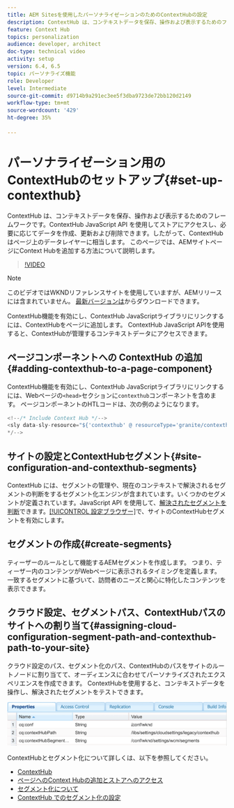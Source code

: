 ```yaml
---
title: AEM Sitesを使用したパーソナライゼーションのためのContextHubの設定
description: ContextHub は、コンテキストデータを保存、操作および表示するためのフレームワークです。ContextHub JavaScript API を使用してストアにアクセスし、必要に応じてデータを作成、更新および削除できます。したがって、ContextHub はページ上のデータレイヤーに相当します。 このページでは、AEMサイトページにContext Hubを追加する方法について説明します。
feature: Context Hub
topics: personalization
audience: developer, architect
doc-type: technical video
activity: setup
version: 6.4, 6.5
topic: パーソナライズ機能
role: Developer
level: Intermediate
source-git-commit: d9714b9a291ec3ee5f3dba9723de72bb120d2149
workflow-type: tm+mt
source-wordcount: '429'
ht-degree: 35%

---
```



# パーソナライゼーション用のContextHubのセットアップ{#set-up-contexthub}

ContextHub は、コンテキストデータを保存、操作および表示するためのフレームワークです。ContextHub JavaScript API を使用してストアにアクセスし、必要に応じてデータを作成、更新および削除できます。したがって、ContextHub はページ上のデータレイヤーに相当します。 このページでは、AEMサイトページにContext Hubを追加する方法について説明します。

>[!VIDEO](https://video.tv.adobe.com/v/23765/?quality=9&learn=on)

>[!NOTE]
>
>このビデオではWKNDリファレンスサイトを使用していますが、AEMリリースには含まれていません。 [最新バージョンは](https://github.com/adobe/aem-guides-wknd/releases)からダウンロードできます。

ContextHub機能を有効にし、ContextHub JavaScriptライブラリにリンクするには、ContextHubをページに追加します。 ContextHub JavaScript APIを使用すると、ContextHubが管理するコンテキストデータにアクセスできます。

## ページコンポーネントへの ContextHub の追加 {#adding-contexthub-to-a-page-component}

ContextHub機能を有効にし、ContextHub JavaScriptライブラリにリンクするには、Webページの`<head>`セクションに`contexthub`コンポーネントを含めます。 ページコンポーネントのHTLコードは、次の例のようになります。

```java
<!--/* Include Context Hub */-->
<sly data-sly-resource="${'contexthub' @ resourceType='granite/contexthub/components/contexthub'}"/>
*/-->
```

## サイトの設定とContextHubセグメント{#site-configuration-and-contexthub-segments}

ContextHub には、セグメントの管理や、現在のコンテキストで解決されるセグメントの判断をするセグメント化エンジンが含まれています。いくつかのセグメントが定義されています。JavaScript API を使用して、[解決されたセグメントを判断](https://helpx.adobe.com/experience-manager/6-5/sites/developing/using/ch-adding.html#DeterminingResolvedContextHubSegments)できます。[[!UICONTROL 設定ブラウザー]](https://docs.adobe.com/content/help/ja-JP/experience-manager-cloud-service/implementing/developing/configurations.html)で、サイトのContextHubセグメントを有効にします。

## セグメントの作成{#create-segments}

ティーザーのルールとして機能するAEMセグメントを作成します。 つまり、ティーザー内のコンテンツがWebページに表示されるタイミングを定義します。 一致するセグメントに基づいて、訪問者のニーズと関心に特化したコンテンツを表示できます。

## クラウド設定、セグメントパス、ContextHubパスのサイトへの割り当て{#assigning-cloud-configuration-segment-path-and-contexthub-path-to-your-site}

クラウド設定のパス、セグメント化のパス、ContextHubのパスをサイトのルートノードに割り当てて、オーディエンスに合わせてパーソナライズされたエクスペリエンスを作成できます。 ContextHubを使用すると、コンテキストデータを操作し、解決されたセグメントをテストできます。

![CRXDE Lite](assets/crx-de-properties.png)

ContextHubとセグメント化について詳しくは、以下を参照してください。

* [ContextHub](https://helpx.adobe.com/experience-manager/6-5/sites/developing/using/contexthub.html)
* [ページへのContext Hubの追加とストアへのアクセス](https://helpx.adobe.com/experience-manager/6-5/sites/developing/using/ch-adding.html)
* [セグメント化について](https://helpx.adobe.com/experience-manager/6-5/sites/classic-ui-authoring/using/classic-personalization-campaigns-segmentation.html)
* [ContextHub でのセグメント化の設定](https://helpx.adobe.com/experience-manager/6-5/sites/administering/using/segmentation.html)
